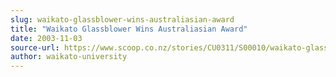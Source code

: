 ```yaml
---
slug: waikato-glassblower-wins-australiasian-award
title: "Waikato Glassblower Wins Australiasian Award"
date: 2003-11-03
source-url: https://www.scoop.co.nz/stories/CU0311/S00010/waikato-glassblower-wins-australiasian-award.htm
author: waikato-university
---
```

